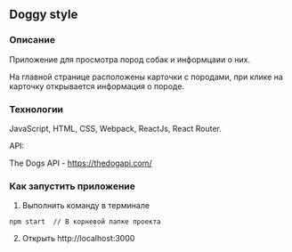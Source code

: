 ## Doggy style

### Описание

Приложение для просмотра пород собак и информцаии о них.

На главной странице расположены карточки с породами, при клике на карточку открывается информация о породе.

### Технологии

JavaScript, HTML, CSS, Webpack, ReactJs, React Router.

API:

The Dogs API - https://thedogapi.com/

### Как запустить приложение

1. Выполнить команду в терминале

```
npm start  // В корневой папке проекта
```

2. Открыть http://localhost:3000